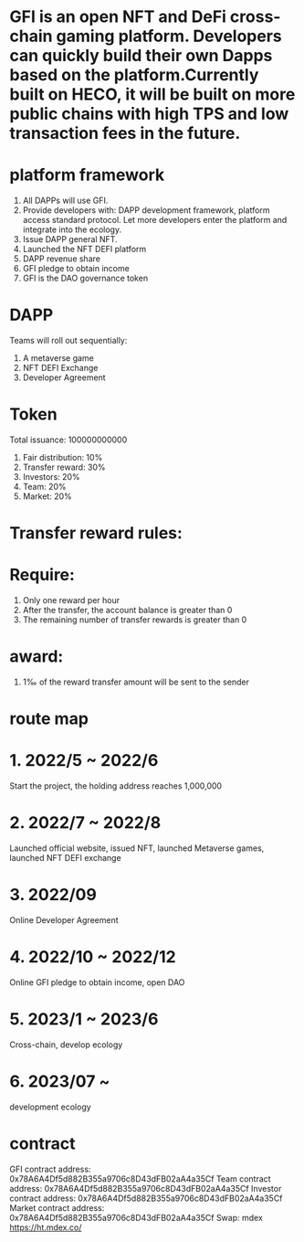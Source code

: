 # GFI is an open NFT and DeFi cross-chain gaming platform. Developers can quickly build their own Dapps based on the platform.Currently built on HECO, it will be built on more public chains with high TPS and low transaction fees in the future.

# platform framework
1. All DAPPs will use GFI.
2. Provide developers with: DAPP development framework, platform access standard protocol. Let more developers enter the platform and integrate into the ecology.
3. Issue DAPP general NFT.
4. Launched the NFT DEFI platform
5. DAPP revenue share
6. GFI pledge to obtain income
7. GFI is the DAO governance token

# DAPP
Teams will roll out sequentially:
1. A metaverse game
2. NFT DEFI Exchange
3. Developer Agreement

# Token
Total issuance: 100000000000
1. Fair distribution: 10%
2. Transfer reward: 30%
3. Investors: 20%
4. Team: 20%
5. Market: 20%

# Transfer reward rules:
# Require:
1. Only one reward per hour
2. After the transfer, the account balance is greater than 0
3. The remaining number of transfer rewards is greater than 0
# award:
1. 1‰ of the reward transfer amount will be sent to the sender

# route map
# 1. 2022/5 ~ 2022/6
Start the project, the holding address reaches 1,000,000
# 2. 2022/7 ~ 2022/8
Launched official website, issued NFT, launched Metaverse games, launched NFT DEFI exchange
# 3. 2022/09
Online Developer Agreement
# 4. 2022/10 ~ 2022/12
Online GFI pledge to obtain income, open DAO
# 5. 2023/1 ~ 2023/6
Cross-chain, develop ecology
# 6. 2023/07 ~
development ecology

# contract
GFI contract address: 0x78A6A4Df5d882B355a9706c8D43dFB02aA4a35Cf
Team contract address: 0x78A6A4Df5d882B355a9706c8D43dFB02aA4a35Cf
Investor contract address: 0x78A6A4Df5d882B355a9706c8D43dFB02aA4a35Cf
Market contract address: 0x78A6A4Df5d882B355a9706c8D43dFB02aA4a35Cf
Swap: mdex https://ht.mdex.co/
